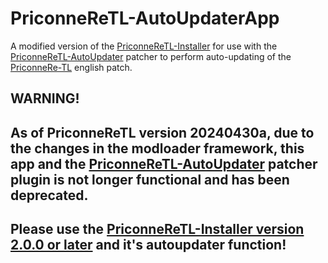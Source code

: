 # PriconneReTL-AutoUpdaterApp
A modified version of the [PriconneReTL-Installer](https://github.com/tynave/PriconneReTL-Installer) for use with the [PriconneReTL-AutoUpdater](https://github.com/tynave/PriconneReTL-AutoUpdater) patcher to perform auto-updating of the [PriconneRe-TL](https://github.com/ImaterialC/PriconneRe-TL) english patch.

## WARNING!  
## As of PriconneReTL version 20240430a, due to the changes in the modloader framework, this app and the [PriconneReTL-AutoUpdater](https://github.com/tynave/PriconneReTL-AutoUpdater) patcher plugin is not longer functional and has been deprecated.
## Please use the [PriconneReTL-Installer version 2.0.0 or later](https://github.com/tynave/PriconneReTL-Installer/releases) and it's autoupdater function!
